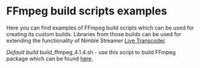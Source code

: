 # FFmpeg build scripts examples

Here you can find examples of FFmpeg build scripts which can be used for creating its custom builds. Libraries from those builds can be used for extending the functionality of Nimble Streamer [Live Transcoder](https://softvelum.com/transcoder/).

*Default build*
build_ffmpeg_4.1.4.sh - use this script to build FFmpeg package which can be found [here](http://nimblestreamer.com/sources/ffmpeg/).

